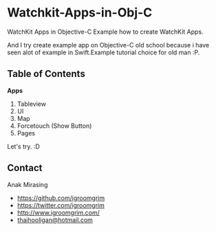 # Watchkit-Apps-in-Obj-C
WatchKit Apps in Objective-C
Example how to create WatchKit Apps.

And I try create example app on Objective-C old school because i have seen alot of example in Swift.Example tutorial choice for old man :P.

Table of Contents
---
**Apps**

  1. Tableview
  2. UI
  3. Map
  4. Forcetouch (Show Button)
  5. Pages

Let's try. :D

## Contact

Anak Mirasing

- https://github.com/igroomgrim
- https://twitter.com/igroomgrim
- http://www.igroomgrim.com/
- thaihooligan@hotmail.com